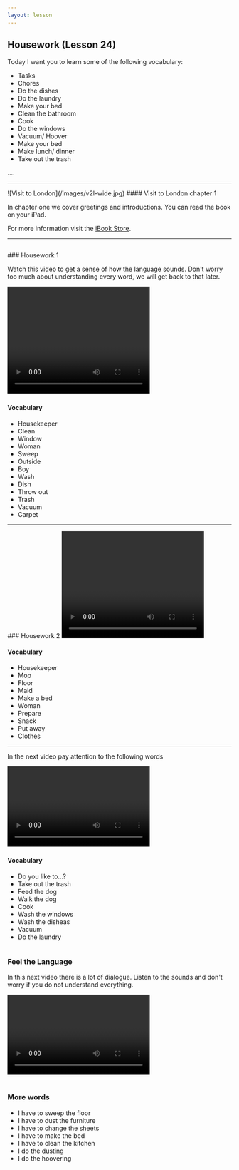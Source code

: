 ```yaml
---
layout: lesson
---
```

## Housework (Lesson 24)


Today I want you to learn some of the following vocabulary:

* Tasks 
* Chores 
* Do the dishes
* Do the laundry
* Make your bed 
* Clean the bathroom 
* Cook 
* Do the windows 
* Vacuum/ Hoover
* Make your bed
* Make lunch/ dinner 
* Take out the trash 


….

<hr>
![Visit to London](/images/v2l-wide.jpg)
#### Visit to London chapter 1

In chapter one we cover greetings and introductions. 
You can read the book on your iPad.

For more information visit the [iBook Store](https://itunes.apple.com/us/book/portuguese-for-travelers/id568515833).

<hr>

<hr style="page-break-before:always;height:0;">
### Housework 1 

Watch this video to get a sense of how the language sounds. Don't worry too much about understanding every word, we will get back to that later.


<video width="320" height="240" preload="none">
    <source type="video/youtube" src="http://www.youtube.com/watch?v=S3qtIfOf_qo" />
</video>

#### Vocabulary

* Housekeeper
* Clean 
* Window
* Woman
* Sweep
* Outside
* Boy
* Wash 
* Dish
* Throw out 
* Trash
* Vacuum
* Carpet


<hr>
### Housework 2

<video width="320" height="240" preload="none">
    <source type="video/youtube" src="" />
</video>

#### Vocabulary

* Housekeeper
* Mop
* Floor
* Maid
* Make a bed
* Woman
* Prepare 
* Snack
* Put away
* Clothes 

<hr>

In the next video pay attention to the following words


<video width="320" height="180" preload="none">
    <source type="video/youtube" src="http://www.youtube.com/watch?v=uAEMsrMzS8Q&list=TLuN31EBX6cTYY4U_OP1ZkbnBMhWHnh1-O" />
</video>

#### Vocabulary

* Do you like to...? 
* Take out the trash
* Feed the dog
* Walk the dog
* Cook
* Wash the windows
* Wash the disheas
* Vacuum 
* Do the laundry


<hr style="page-break-before:always;height:0;">

### Feel the Language

In this next video there is a lot of dialogue. 
Listen to the sounds and don't worry if you do not understand everything.

<video width="320" height="180" preload="none">
    <source type="video/youtube" src="http://www.youtube.com/watch?v=uypw2Tf2v5A" />
</video>


<hr style="page-break-before:always;height:0;">

### More words


* I have to sweep the floor
* I have to dust the furniture
* I have to change the sheets 
* I have to make the bed
* I have to clean the kitchen
* I do the dusting
* I do the hoovering
 





